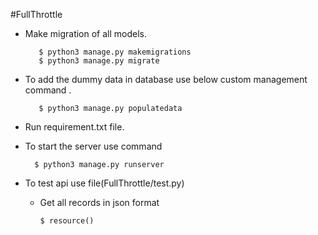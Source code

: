 #FullThrottle
* Make migration of all models.
  ```
     $ python3 manage.py makemigrations
     $ python3 manage.py migrate
  ```
* To add the dummy data in database use below custom management command .
  ```
     $ python3 manage.py populatedata
  ```
* Run requirement.txt file.

* To start the server use command 
    ```
      $ python3 manage.py runserver
    ```
* To test api use file(FullThrottle/test.py)
  - Get all records in json format
       ```
       $ resource()
    
       ```


